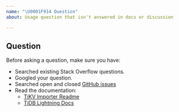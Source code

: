 ```yaml
---
name: "\U0001F914 Question"
about: Usage question that isn't answered in docs or discussion

---
```


## Question

Before asking a question, make sure you have:

- Searched existing Stack Overflow questions.
- Googled your question.
- Searched open and closed [GitHub issues](https://github.com/tikv/importer/issues?utf8=%E2%9C%93&q=is%3Aissue)
- Read the documentation:
  - [TiKV Importer Readme](https://github.com/tikv/tikv)
  - [TiDB Lightning Docs](https://pingcap.com/docs/dev/reference/tools/tidb-lightning/overview/)
